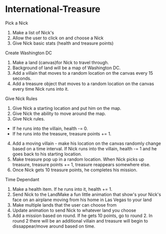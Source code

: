 # International-Treasure

Pick a Nick
1. Make a list of Nick's
2. Allow the user to click on and choose a Nick
3. Give Nick basic stats (health and treasure points)

Create Washington DC
1. Make a land (canvas)for Nick to travel through.
2. Background of land will be a map of Washington DC.
3. Add a villain that moves to a random location on the canvas every 15 seconds. 
4. Add a treasure object that moves to a random location on the canvas every time Nick runs into it. 

Give Nick Rules
1. Give Nick a starting location and put him on the map. 
2. Give Nick the ability to move around the map. 
3. Give Nick rules. 
- If he runs into the villain, health -= 0.
- If he runs into the treasure, treasure points += 1. 

4. Add a moving villain - make his location on the canvas randomly change based on a time interval. If Nick runs into the villain, health -= 1 and he goes back to his starting location. 
5. Make treasure pop up in a random location. When Nick picks up treasure, treasure points += 1, treasure reappears somewhere else. 
6. Once Nick gets 10 treasure points, he completes his mission. 


Time Dependant
1. Make a health item. If he runs into it, health += 1. 
2. Send Nick to the LandMake a fun little animation that show's your Nick's face on an airplane moving from his home in Las Vegas to your land
3. Make multiple lands that the user can choose from
4. Update animation to send Nick to whatever land you choose
5. Add a mission based on round. If he gets 10 points, go to round 2. In round 2 there will be an additional villain and treasure will begin to dissappear/move around based on time. 